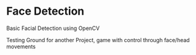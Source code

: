 # Face Detection
Basic Facial Detection using OpenCV

Testing Ground for another Project, game with control through face/head movements
